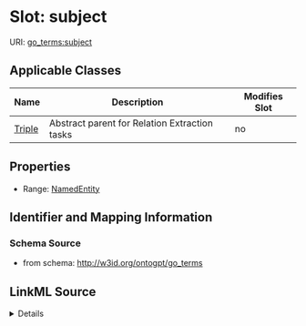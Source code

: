 

# Slot: subject

URI: [go_terms:subject](http://w3id.org/ontogpt/go_termssubject)



<!-- no inheritance hierarchy -->





## Applicable Classes

| Name | Description | Modifies Slot |
| --- | --- | --- |
| [Triple](Triple.md) | Abstract parent for Relation Extraction tasks |  no  |







## Properties

* Range: [NamedEntity](NamedEntity.md)





## Identifier and Mapping Information







### Schema Source


* from schema: http://w3id.org/ontogpt/go_terms




## LinkML Source

<details>
```yaml
name: subject
from_schema: http://w3id.org/ontogpt/go_terms
rank: 1000
alias: subject
owner: Triple
domain_of:
- Triple
range: NamedEntity

```
</details>